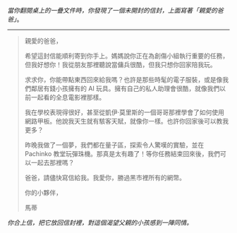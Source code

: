 _當你翻閱桌上的一疊文件時，你發現了一個未開封的信封，上面寫著「親愛的爸爸」_。

---

> 親愛的爸爸，
>
> 希望這封信能順利寄到你手上。媽媽說你正在為創傷小組執行重要的任務，但我好想你！我從朋友那裡聽說當傭兵很酷，但我只想你回家陪我玩。
>
> 求求你，你能帶點東西回來給我嗎？也許是那些時髦的電子服裝，或是像我們鄰居有錢小孩擁有的 AI 玩具。擁有自己的私人助理會很酷，就像我們以前一起看的全息電影裡那樣。
>
> 我在學校表現得很好，甚至從凱伊·莫里斯的一個哥哥那裡學會了如何使用網路甲板。他說我天生就有駭客天賦，就像你一樣。也許你回家後可以教我更多？
>
> 昨晚我做了一個夢，我們都在量子區，探索令人驚嘆的實驗，並在 Pachinko 教堂玩彈珠機。那真是太有趣了！等你任務結束回來後，我們可以一起去那裡嗎？
>
> 爸爸，請儘快寫信給我。我愛你，勝過黑市裡所有的網幣。
>
> 你的小夥伴，
>
> 馬蒂

_你合上信，把它放回信封裡，對這個渴望父親的小孩感到一陣同情。_
